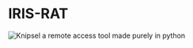# IRIS-RAT
![Knipsel](https://user-images.githubusercontent.com/94076644/170544254-e49a8eee-7c77-4478-81d0-b0afad754f7a.jpeg)
a remote access tool made purely in python
